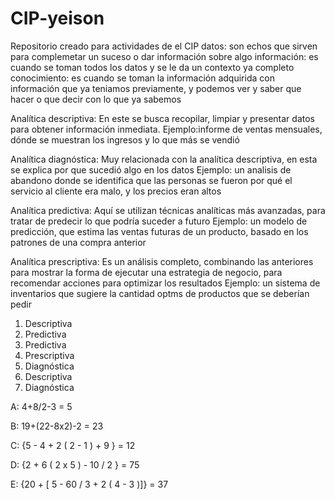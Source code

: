 # CIP-yeison
Repositorio creado para actividades de el CIP 
datos: son echos que sirven para complemetar un suceso o dar información sobre algo 
información: es cuando se toman todos los datos y se le da un contexto ya completo 
conocimiento: es cuando se toman la información adquirida con información que ya teniamos previamente, y podemos ver y saber que hacer o que decir con lo que ya sabemos 


Analítica descriptiva:
En este se busca recopilar, limpiar y presentar datos para obtener información inmediata. 
Ejemplo:informe de ventas mensuales, dónde se muestran los ingresos y lo que más se vendió 


Analítica diagnóstica:
Muy relacionada con la analítica descriptiva, en esta se explica por que sucedió algo en los datos 
Ejemplo: un analisis de abandono donde se identifica que las personas se fueron por qué el servicio al cliente era malo, y los precios eran altos 


Analítica predictiva:
Aquí se utilizan técnicas analíticas más avanzadas, para tratar de predecir lo que podría suceder a futuro
Ejemplo: un modelo de predicción, que estima las ventas futuras de un producto, basado en los patrones de una compra anterior 


Analítica prescriptiva:
Es un análisis completo, combinando las anteriores para mostrar la forma de ejecutar una estrategia de negocio, para recomendar acciones para optimizar los resultados
Ejemplo: un sistema de inventarios que sugiere la cantidad optms de productos que se deberían pedir 

1. Descriptiva 
2. Predictiva
3. Predictiva
4. Prescriptiva
5. Diagnóstica
6. Descriptiva
7. Diagnóstica


A: 4+8/2-3 = 5

B: 19+(22-8x2)-2 = 23

C: {5 - 4 + 2 ( 2 - 1 ) + 9 } = 12 

D: {2 + 6 ( 2 x 5 ) - 10 / 2 } = 75 

E: {20 + [ 5 - 60 / 3 + 2 ( 4 - 3 )]} = 37
   
